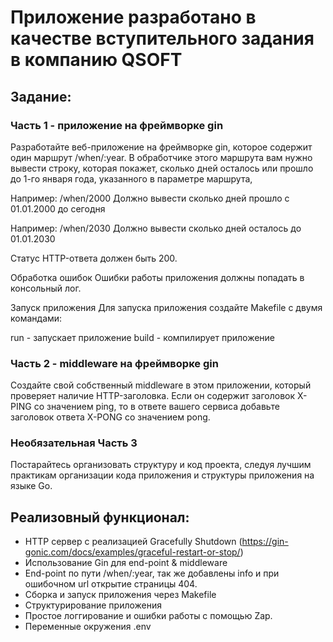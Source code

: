 # Приложение разработано в качестве вступительного задания в компанию QSOFT

## Задание:

### Часть 1 - приложение на фреймворке gin
Разработайте веб-приложение на фреймворке gin, которое содержит один маршрут /when/:year. В обработчике этого маршрута вам нужно вывести строку, которая покажет, сколько дней осталось или прошло до 1-го января года, указанного в параметре маршрута,

Например: /when/2000 Должно вывести сколько дней прошло с 01.01.2000 до сегодня

Например: /when/2030 Должно вывести сколько дней осталось до 01.01.2030

Статус HTTP-ответа должен быть 200.

Обработка ошибок
Ошибки работы приложения должны попадать в консольный лог.

Запуск приложения
Для запуска приложения создайте Makefile с двумя командами:

run - запускает приложение
build - компилирует приложение
### Часть 2 - middleware на фреймворке gin
Создайте свой собственный middleware в этом приложении, который проверяет наличие HTTP-заголовка. Если он содержит заголовок X-PING со значением ping, то в ответе вашего сервиса добавьте заголовок ответа X-PONG со значением pong.

### Необязательная Часть 3
Постарайтесь организовать структуру и код проекта, следуя лучшим практикам организации кода приложения и структуры приложения на языке Go.

## Реализовный функционал:

- HTTP сервер с реализацией Gracefully Shutdown (https://gin-gonic.com/docs/examples/graceful-restart-or-stop/)
- Использование Gin для end-point & middleware
- End-point по пути /when/:year, так же добавлены info и при ошибочном url открытие страницы 404.
- Сборка и запуск приложения через Makefile
- Структурирование приложения
- Простое логгирование и ошибки работы с помощью Zap.
- Переменные окружения .env
